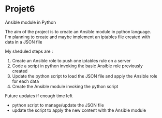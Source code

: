 # Projet6
Ansible module in Python

The aim of the project is to create an Ansible module in python language.
I'm planning to create and maybe implement an iptables file created with data in a JSON file

My sheduled steps are :
1) Create an Ansible role to push one iptables rule on a server
2) Code a script in python invoking the basic Ansible role previously created
3) Update the python script to load the JSON file and apply the Ansible role for each data
4) Create the Ansible module invoking the python script

Future updates if enough time left
* python script to manage/update the JSON file
* update the script to apply the new content with the Ansible module
